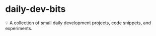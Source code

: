 # daily-dev-bits
💡 A collection of small daily development projects, code snippets, and experiments.
